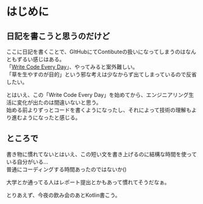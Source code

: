 # はじめに

## 日記を書こうと思うのだけど

ここに日記を書くことで、GItHubにてContibuteの扱いになってしまうのはなんともずるい感じはある。  
「[Write Code Every Day](https://speakerdeck.com/twada/write-code-every-day)」、やってみると案外難しい。  
「草を生やすのが目的」という邪な考えは少なからず出てしまっているので反省したい。

とはいえ、この「Write Code Every Day」を始めてから、エンジニアリング生活に変化が出たのは間違いないと思う。  
始める前よりずっとコードを書くようになったし、それによって技術の理解もより進むようになったと感じる。

## ところで

書き物に慣れてないとはいえ、この短い文を書き上げるのに結構な時間を使っている自分がいる…  
普通にコーディングする時間あったのではないか()

大学とか通ってる人はレポート提出とかもあって慣れてそうだなぁ。

とりあえず、今夜の飲み会のあとKotlin書こう。
